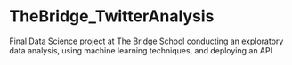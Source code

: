 # TheBridge_TwitterAnalysis
Final Data Science project at The Bridge School conducting an exploratory data analysis, using machine learning techniques, and deploying an API
